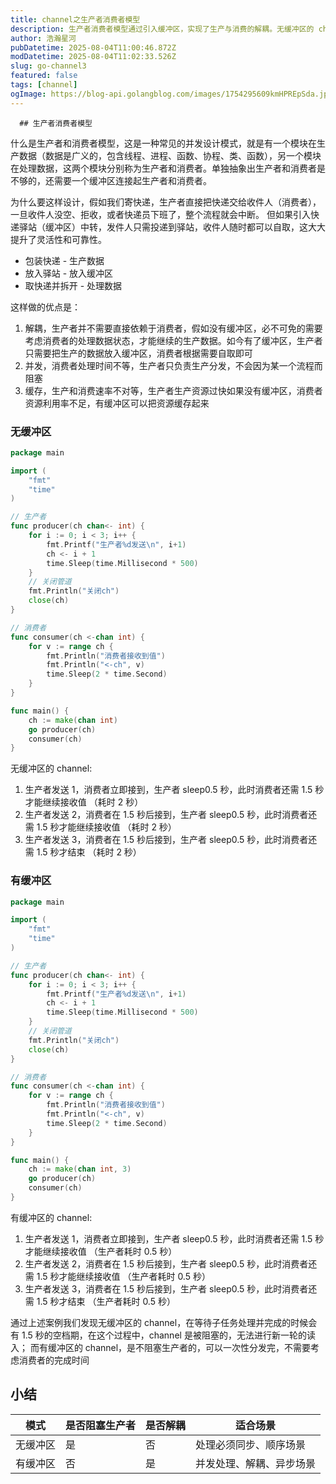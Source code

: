 ```yaml
---
title: channel之生产者消费者模型
description: 生产者消费者模型通过引入缓冲区，实现了生产与消费的解耦。无缓冲区的 channel 要求生产者与消费者同步配合，否则会阻塞，适合处理必须顺序执行的场景；而有缓冲区的 channel 则允许生产者先发送多个数据，无需等待消费者处理完成，适用于并发处理、异步任务等高性能场景。缓冲区提升了系统的灵活性、并发性和容错性。
author: 浩瀚星河
pubDatetime: 2025-08-04T11:00:46.872Z
modDatetime: 2025-08-04T11:02:33.526Z
slug: go-channel3
featured: false
tags: [channel]
ogImage: https://blog-api.golangblog.com/images/1754295609kmHPREpSda.jpg
---
```


      ## 生产者消费者模型

什么是生产者和消费者模型，这是一种常见的并发设计模式，就是有一个模块在生产数据（数据是广义的，包含线程、进程、函数、协程、类、函数），另一个模块在处理数据，这两个模块分别称为生产者和消费者。单独抽象出生产者和消费者是不够的，还需要一个缓冲区连接起生产者和消费者。

为什么要这样设计，假如我们寄快递，生产者直接把快递交给收件人（消费者），一旦收件人没空、拒收，或者快递员下班了，整个流程就会中断。
但如果引入快递驿站（缓冲区）中转，发件人只需投递到驿站，收件人随时都可以自取，这大大提升了灵活性和可靠性。

- 包装快递 - 生产数据
- 放入驿站 - 放入缓冲区
- 取快递并拆开 - 处理数据

这样做的优点是：

1. 解耦，生产者并不需要直接依赖于消费者，假如没有缓冲区，必不可免的需要考虑消费者的处理数据状态，才能继续的生产数据。如今有了缓冲区，生产者只需要把生产的数据放入缓冲区，消费者根据需要自取即可
2. 并发，消费者处理时间不等，生产者只负责生产分发，不会因为某一个流程而阻塞
3. 缓存，生产和消费速率不对等，生产者生产资源过快如果没有缓冲区，消费者资源利用率不足，有缓冲区可以把资源缓存起来

### 无缓冲区

```go
package main

import (
	"fmt"
	"time"
)

// 生产者
func producer(ch chan<- int) {
	for i := 0; i < 3; i++ {
		fmt.Printf("生产者%d发送\n", i+1)
		ch <- i + 1
		time.Sleep(time.Millisecond * 500)
	}
	// 关闭管道
	fmt.Println("关闭ch")
	close(ch)
}

// 消费者
func consumer(ch <-chan int) {
	for v := range ch {
		fmt.Println("消费者接收到值")
		fmt.Println("<-ch", v)
		time.Sleep(2 * time.Second)
	}
}

func main() {
	ch := make(chan int)
	go producer(ch)
	consumer(ch)
}
```

无缓冲区的 channel:

1. 生产者发送 1，消费者立即接到，生产者 sleep0.5 秒，此时消费者还需 1.5 秒才能继续接收值 （耗时 2 秒）
2. 生产者发送 2，消费者在 1.5 秒后接到，生产者 sleep0.5 秒，此时消费者还需 1.5 秒才能继续接收值 （耗时 2 秒）
3. 生产者发送 3，消费者在 1.5 秒后接到，生产者 sleep0.5 秒，此时消费者还需 1.5 秒才结束 （耗时 2 秒）

### 有缓冲区

```go
package main

import (
	"fmt"
	"time"
)

// 生产者
func producer(ch chan<- int) {
	for i := 0; i < 3; i++ {
		fmt.Printf("生产者%d发送\n", i+1)
		ch <- i + 1
		time.Sleep(time.Millisecond * 500)
	}
	// 关闭管道
	fmt.Println("关闭ch")
	close(ch)
}

// 消费者
func consumer(ch <-chan int) {
	for v := range ch {
		fmt.Println("消费者接收到值")
		fmt.Println("<-ch", v)
		time.Sleep(2 * time.Second)
	}
}

func main() {
	ch := make(chan int, 3)
	go producer(ch)
	consumer(ch)
}
```

有缓冲区的 channel:

1. 生产者发送 1，消费者立即接到，生产者 sleep0.5 秒，此时消费者还需 1.5 秒才能继续接收值 （生产者耗时 0.5 秒）
2. 生产者发送 2，消费者在 1.5 秒后接到，生产者 sleep0.5 秒，此时消费者还需 1.5 秒才能继续接收值 （生产者耗时 0.5 秒）
3. 生产者发送 3，消费者在 1.5 秒后接到，生产者 sleep0.5 秒，此时消费者还需 1.5 秒才结束 （生产者耗时 0.5 秒）

通过上述案例我们发现无缓冲区的 channel，在等待子任务处理并完成的时候会有 1.5 秒的空档期，在这个过程中，channel 是被阻塞的，无法进行新一轮的读入；
而有缓冲区的 channel，是不阻塞生产者的，可以一次性分发完，不需要考虑消费者的完成时间

## 小结

| 模式     | 是否阻塞生产者 | 是否解耦 | 适合场景                 |
| -------- | -------------- | -------- | ------------------------ |
| 无缓冲区 | 是             | 否       | 处理必须同步、顺序场景   |
| 有缓冲区 | 否             | 是       | 并发处理、解耦、异步场景 |
